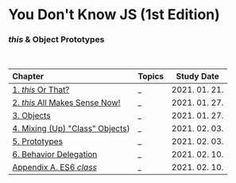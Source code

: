 # You Don't Know JS (1st Edition)

### *this* & Object Prototypes

<br>

| Chapter | Topics | Study Date | 
|:---|:---|:---:|
| [1. *this* Or That?](1_this_Or_That.md) | _ | 2021. 01. 21. |
| [2. *this* All Makes Sense Now!](2_this_All_Makes_Sense_Now.md) | _ | 2021. 01. 27. |
| [3. Objects](3_Objects.md) | _ | 2021. 01. 27. |
| [4. Mixing (Up) "Class" Objects](4_Mixing_Up_Class_Objects.md)) | _ | 2021. 02. 03. |
| [5. Prototypes](5_Prototypes.md) | _ | 2021. 02. 03. |
| [6. Behavior Delegation](6_Behavior_Delegation.md) | _ | 2021. 02. 10. |
| [Appendix A. ES6 *class*](Appendix_A_ES6_class.md) | _ | 2021. 02. 10. |
